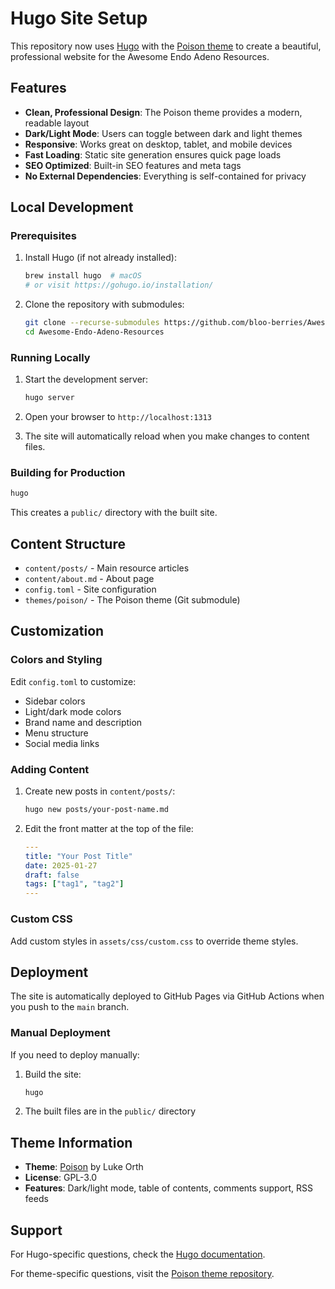 # Hugo Site Setup

This repository now uses [Hugo](https://gohugo.io/) with the [Poison theme](https://github.com/lukeorth/poison) to create a beautiful, professional website for the Awesome Endo Adeno Resources.

## Features

- **Clean, Professional Design**: The Poison theme provides a modern, readable layout
- **Dark/Light Mode**: Users can toggle between dark and light themes
- **Responsive**: Works great on desktop, tablet, and mobile devices
- **Fast Loading**: Static site generation ensures quick page loads
- **SEO Optimized**: Built-in SEO features and meta tags
- **No External Dependencies**: Everything is self-contained for privacy

## Local Development

### Prerequisites

1. Install Hugo (if not already installed):
   ```bash
   brew install hugo  # macOS
   # or visit https://gohugo.io/installation/
   ```

2. Clone the repository with submodules:
   ```bash
   git clone --recurse-submodules https://github.com/bloo-berries/Awesome-Endo-Adeno-Resources.git
   cd Awesome-Endo-Adeno-Resources
   ```

### Running Locally

1. Start the development server:
   ```bash
   hugo server
   ```

2. Open your browser to `http://localhost:1313`

3. The site will automatically reload when you make changes to content files.

### Building for Production

```bash
hugo
```

This creates a `public/` directory with the built site.

## Content Structure

- `content/posts/` - Main resource articles
- `content/about.md` - About page
- `config.toml` - Site configuration
- `themes/poison/` - The Poison theme (Git submodule)

## Customization

### Colors and Styling

Edit `config.toml` to customize:
- Sidebar colors
- Light/dark mode colors
- Brand name and description
- Menu structure
- Social media links

### Adding Content

1. Create new posts in `content/posts/`:
   ```bash
   hugo new posts/your-post-name.md
   ```

2. Edit the front matter at the top of the file:
   ```yaml
   ---
   title: "Your Post Title"
   date: 2025-01-27
   draft: false
   tags: ["tag1", "tag2"]
   ---
   ```

### Custom CSS

Add custom styles in `assets/css/custom.css` to override theme styles.

## Deployment

The site is automatically deployed to GitHub Pages via GitHub Actions when you push to the `main` branch.

### Manual Deployment

If you need to deploy manually:

1. Build the site:
   ```bash
   hugo
   ```

2. The built files are in the `public/` directory

## Theme Information

- **Theme**: [Poison](https://github.com/lukeorth/poison) by Luke Orth
- **License**: GPL-3.0
- **Features**: Dark/light mode, table of contents, comments support, RSS feeds

## Support

For Hugo-specific questions, check the [Hugo documentation](https://gohugo.io/documentation/).

For theme-specific questions, visit the [Poison theme repository](https://github.com/lukeorth/poison).
